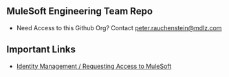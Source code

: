 ## MuleSoft Engineering Team Repo

 - Need Access to this Github Org?   Contact peter.rauchenstein@mdlz.com
 
## Important Links

 - [Identity Management / Requesting Access to MuleSoft](https://github.com/mondelez-mulesoft-eng/platform-project-tasks/wiki/MuleSoft-Identity-Management)
